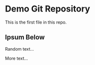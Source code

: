 # Demo Git Repository

This is the first file in this repo.

## Ipsum Below

Random text...

More text...